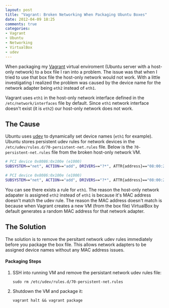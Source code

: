 ```yaml
---
layout: post
title: "Vagrant: Broken Networking When Packaging Ubuntu Boxes"
date: 2012-04-09 18:25
comments: true
categories:
- Vagrant
- Ubuntu
- Networking
- VirtualBox
- udev
---
```


When packaging my [Vagrant](http://vagrantup.com/) virtual enviroment (Ubuntu server with a host-only
network) to a box file I ran into a problem. The issue was that when I tried to use that box file the
host-only network would not work. With a little investigating I realized the problem was caused
by the device name for the network adapter being `eth2` instead of `eth1`.

Vagrant uses `eth1` in the host-only network interface defined in the `/etc/network/interfaces` file
by default. Since `eth1` network interface doesn't exist (it is `eth2`) our host-only network does
not work.

## The Cause

Ubuntu uses [udev](http://wiki.debian.org/udev) to dynamically set device names (`eth1` for example).
Ubuntu stores persistent udev rules for network devices in the
`/etc/udev/rules.d/70-persistent-net.rules` file. Below is the `70-persistent-net.rules` file from
the broken host-only network VM.

``` bash /etc/udev/rules.d/70-persistent-net.rules
# PCI device 0x8086:0x100e (e1000)
SUBSYSTEM=="net", ACTION=="add", DRIVERS=="?*", ATTR{address}=="08:00:27:57:fd:7b", ATTR{dev_id}=="0x0", ATTR{type}=="1", KERNEL=="eth*", NAME="eth0"

# PCI device 0x8086:0x100e (e1000)
SUBSYSTEM=="net", ACTION=="add", DRIVERS=="?*", ATTR{address}=="08:00:27:53:22:32", ATTR{dev_id}=="0x0", ATTR{type}=="1", KERNEL=="eth*", NAME="eth1"
```

You can see there exists a rule for `eth1`. The reason the host-only network adapater is assigned
`eth2` instead of `eth1` is because it's MAC address doesn't match the udev rule. The reason the MAC
address doesn't match is because when Vagrant creates a new VM (from the box file) VirtualBox by
default generates a random MAC address for that network adapter.

## The Solution

The solution is to remove the persitant network udev rules immediately before you package the box
file. This allows network adapters to be assigned device names without any MAC address issues.

#### Packaging Steps

1. SSH into running VM and remove the persistant network udev rules file:

    `sudo rm /etc/udev/rules.d/70-persistent-net.rules`

2. Shutdown the VM and package it:

    `vagrant halt && vagrant package`
